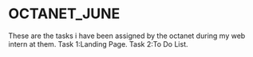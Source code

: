 # OCTANET_JUNE
These are the tasks i have been assigned by the octanet during my web intern at them.
Task 1:Landing Page.
Task 2:To Do List.
